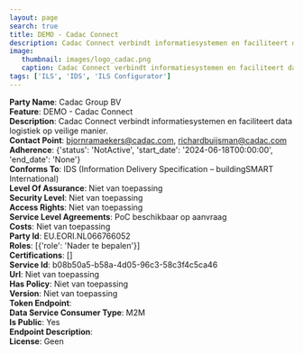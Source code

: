 ```yaml
---
layout: page
search: true
title: DEMO - Cadac Connect
description: Cadac Connect verbindt informatiesystemen en faciliteert data logistiek op veilige manier.
image:
   thumbnail: images/logo_cadac.png
   caption: Cadac Connect verbindt informatiesystemen en faciliteert data logistiek op veilige manier.
tags: ['ILS', 'IDS', 'ILS Configurator']
---
```


<b>Party Name</b>: Cadac Group BV  
<b>Feature</b>: DEMO - Cadac Connect  
<b>Description</b>: Cadac Connect verbindt informatiesystemen en faciliteert data logistiek op veilige manier.  
<b>Contact Point</b>: bjornramaekers@cadac.com, richardbuijsman@cadac.com  
<b>Adherence</b>: {'status': 'NotActive', 'start_date': '2024-06-18T00:00:00', 'end_date': 'None'}  
<b>Conforms To</b>: IDS (Information Delivery Specification – buildingSMART International)  
<b>Level Of Assurance</b>: Niet van toepassing  
<b>Security Level</b>: Niet van toepassing  
<b>Access Rights</b>: Niet van toepassing  
<b>Service Level Agreements</b>: PoC beschikbaar op aanvraag  
<b>Costs</b>: Niet van toepassing  
<b>Party Id</b>: EU.EORI.NL066766052  
<b>Roles</b>: [{'role': 'Nader te bepalen'}]  
<b>Certifications</b>: []  
<b>Service Id</b>: b08b50a5-b58a-4d05-96c3-58c3f4c5ca46  
<b>Url</b>: Niet van toepassing  
<b>Has Policy</b>: Niet van toepassing  
<b>Version</b>: Niet van toepassing  
<b>Token Endpoint</b>: []()  
<b>Data Service Consumer Type</b>: M2M  
<b>Is Public</b>: Yes  
<b>Endpoint Description</b>: []()  
<b>License</b>: Geen  
